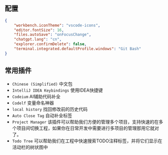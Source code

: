 ## 配置
```json
{
    "workbench.iconTheme": "vscode-icons",
    "editor.fontSize": 16,
    "files.autoSave": "onFocusChange",
    "chatgpt.lang": "cn",
    "explorer.confirmDelete": false,
    "terminal.integrated.defaultProfile.windows": "Git Bash"
}
```

## 常用插件
- `Chinese (Simplified)` 中文包
- `IntelliJ IDEA Keybindings` 使用IDEA快捷键
- `Codeium` AI辅助代码补全
- `Codelf` 变量命名神器
- `local history` 找回修改前的历史代码
- `Auto Close Tag` 自动补全标签
- `Project Manager` 该插件可以帮助我们方便的管理多个项目，支持快速的在多个项目间切换工程，如果你在日常开发中需要进行多项目的管理那用它就对了。
- `Todo Tree` 可以帮助我们在工程中快速搜索TODO注释标签，并将它们显示在活动栏的树状图中